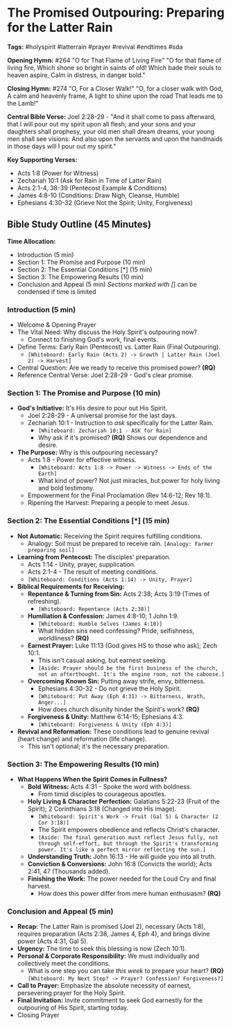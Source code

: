 # The Promised Outpouring: Preparing for the Latter Rain

**Tags:** #holyspirit #latterrain #prayer #revival #endtimes #sda

**Opening Hymn:** #264 "O for That Flame of Living Fire" "O for that flame of
living fire, Which shone so bright in saints of old! Which bade their souls to
heaven aspire, Calm in distress, in danger bold."

**Closing Hymn:** #274 "O, For a Closer Walk!" "O, for a closer walk with God, A
calm and heavenly frame, A light to shine upon the road That leads me to the
Lamb!"

**Central Bible Verse:** Joel 2:28-29 - "And it shall come to pass afterward,
that I will pour out my spirit upon all flesh; and your sons and your daughters
shall prophesy, your old men shall dream dreams, your young men shall see
visions: And also upon the servants and upon the handmaids in those days will I
pour out my spirit."

**Key Supporting Verses:**

- Acts 1:8 (Power for Witness)
- Zechariah 10:1 (Ask for Rain in Time of Latter Rain)
- Acts 2:1-4, 38-39 (Pentecost Example & Conditions)
- James 4:8-10 (Conditions: Draw Nigh, Cleanse, Humble)
- Ephesians 4:30-32 (Grieve Not the Spirit; Unity, Forgiveness)

## Bible Study Outline (45 Minutes)

**Time Allocation:**

- Introduction (5 min)
- Section 1: The Promise and Purpose (10 min)
- Section 2: The Essential Conditions [*] (15 min)
- Section 3: The Empowering Results (10 min)
- Conclusion and Appeal (5 min) _Sections marked with [_] can be condensed if
  time is limited

### Introduction (5 min)

- Welcome & Opening Prayer
- The Vital Need: Why discuss the Holy Spirit's outpouring now?
  - Connect to finishing God's work, final events.
- Define Terms: Early Rain (Pentecost) vs. Latter Rain (Final Outpouring).
  - `[Whiteboard: Early Rain (Acts 2) -> Growth | Latter Rain (Joel 2) -> Harvest]`
- Central Question: Are we ready to receive this promised power? **(RQ)**
- Reference Central Verse: Joel 2:28-29 - God's clear promise.

### Section 1: The Promise and Purpose (10 min)

- **God's Initiative:** It's His desire to pour out His Spirit.
  - Joel 2:28-29 - A universal promise for the last days.
  - Zechariah 10:1 - Instruction to _ask_ specifically for the Latter Rain.
    - `[Whiteboard: Zechariah 10:1 - ASK for Rain]`
    - Why ask if it's promised? **(RQ)** Shows our dependence and desire.
- **The Purpose:** Why is this outpouring necessary?
  - Acts 1:8 - Power for effective witness.
    - `[Whiteboard: Acts 1:8 -> Power -> Witness -> Ends of the Earth]`
    - What kind of power? Not just miracles, but power for holy living and bold
      testimony.
  - Empowerment for the Final Proclamation (Rev 14:6-12; Rev 18:1).
  - Ripening the Harvest: Preparing a people to meet Jesus.

### Section 2: The Essential Conditions [*] (15 min)

- **Not Automatic:** Receiving the Spirit requires fulfilling conditions.
  - Analogy: Soil must be prepared to receive rain.
    `[Analogy: Farmer preparing soil]`
- **Learning from Pentecost:** The disciples' preparation.
  - Acts 1:14 - Unity, prayer, supplication.
  - Acts 2:1-4 - The result of meeting conditions.
  - `[Whiteboard: Conditions (Acts 1:14) -> Unity, Prayer]`
- **Biblical Requirements for Receiving:**
  - **Repentance & Turning from Sin:** Acts 2:38; Acts 3:19 (Times of
    refreshing).
    - `[Whiteboard: Repentance (Acts 2:38)]`
  - **Humiliation & Confession:** James 4:8-10; 1 John 1:9.
    - `[Whiteboard: Humble Selves (James 4:10)]`
    - What hidden sins need confessing? Pride, selfishness, worldliness?
      **(RQ)**
  - **Earnest Prayer:** Luke 11:13 (God gives HS to those who ask); Zech 10:1.
    - This isn't casual asking, but earnest seeking.
    - `[Aside: Prayer should be the first business of the church, not an afterthought. It's the engine room, not the caboose.]`
  - **Overcoming Known Sin:** Putting away strife, envy, bitterness.
    - Ephesians 4:30-32 - Do not grieve the Holy Spirit.
    - `[Whiteboard: Put Away (Eph 4:31) -> Bitterness, Wrath, Anger...]`
    - How does church disunity hinder the Spirit's work? **(RQ)**
  - **Forgiveness & Unity:** Matthew 6:14-15; Ephesians 4:3.
    - `[Whiteboard: Forgiveness & Unity (Eph 4:3)]`
- **Revival and Reformation:** These conditions lead to genuine revival (heart
  change) and reformation (life change).
  - This isn't optional; it's the necessary preparation.

### Section 3: The Empowering Results (10 min)

- **What Happens When the Spirit Comes in Fullness?**
  - **Bold Witness:** Acts 4:31 - Spoke the word with boldness.
    - From timid disciples to courageous apostles.
  - **Holy Living & Character Perfection:** Galatians 5:22-23 (Fruit of the
    Spirit); 2 Corinthians 3:18 (Changed into His image).
    - `[Whiteboard: Spirit's Work -> Fruit (Gal 5) & Character (2 Cor 3:18)]`
    - The Spirit empowers obedience and reflects Christ's character.
    - `[Aside: The final generation must reflect Jesus fully, not through self-effort, but through the Spirit's transforming power. It's like a perfect mirror reflecting the sun.]`
  - **Understanding Truth:** John 16:13 - He will guide you into all truth.
  - **Conviction & Conversions:** John 16:8 (Convicts the world); Acts 2:41, 47
    (Thousands added).
  - **Finishing the Work:** The power needed for the Loud Cry and final harvest.
    - How does this power differ from mere human enthusiasm? **(RQ)**

### Conclusion and Appeal (5 min)

- **Recap:** The Latter Rain is promised (Joel 2), necessary (Acts 1:8),
  requires preparation (Acts 2:38, James 4, Eph 4), and brings divine power
  (Acts 4:31, Gal 5).
- **Urgency:** The time to seek this blessing is now (Zech 10:1).
- **Personal & Corporate Responsibility:** We must individually and collectively
  meet the conditions.
  - What is one step you can take _this week_ to prepare your heart? **(RQ)**
    `[Whiteboard: My Next Step? -> Prayer? Confession? Forgiveness?]`
- **Call to Prayer:** Emphasize the absolute necessity of earnest, persevering
  prayer for the Holy Spirit.
- **Final Invitation:** Invite commitment to seek God earnestly for the
  outpouring of His Spirit, starting today.
- Closing Prayer

